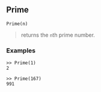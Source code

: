 ## Prime

```
Prime(n)
```

> returns the `n`th prime number.
 
### Examples

```
>> Prime(1)
2

>> Prime(167)
991
```